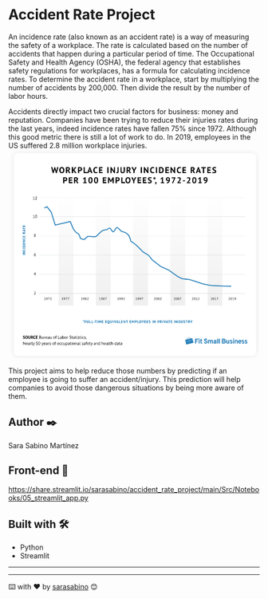 # Accident Rate Project

An incidence rate (also known as an accident rate) is a way of measuring the safety of a workplace. The rate is calculated based on the number of accidents that happen during a particular period of time.
The Occupational Safety and Health Agency (OSHA), the federal agency that establishes safety regulations for workplaces, has a formula for calculating incidence rates. To determine the accident rate in a workplace, start by multiplying the number of accidents by 200,000. Then divide the result by the number of labor hours.

Accidents directly impact two crucial factors for business: money and reputation. Companies have been trying to reduce their injuries rates during the last years, indeed incidence rates have fallen 75% since 1972. Although this good metric there is still a lot of work to do. In 2019, employees in the US suffered 2.8 million workplace injuries. 
![alt text](https://raw.githubusercontent.com/sarasabino/Accident_Rate_Project/master/Images/injury_rates.PNG)

This project aims to help reduce those numbers by predicting if an employee is going to suffer an accident/injury. This prediction will help companies to avoid those dangerous situations by being more aware of them. 



## Author ✒️

Sara Sabino Martínez

## Front-end 🚀
https://share.streamlit.io/sarasabino/accident_rate_project/main/Src/Notebooks/05_streamlit_app.py

## Built with 🛠️

* Python
* Streamlit
---




---
⌨️ with ❤️ by [sarasabino](https://github.com/sarasabino) 😊
